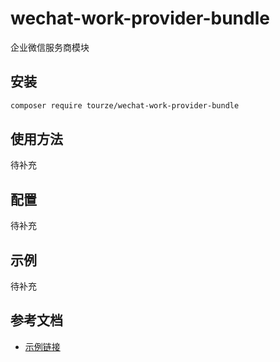 # wechat-work-provider-bundle

企业微信服务商模块

## 安装

```bash
composer require tourze/wechat-work-provider-bundle
```

## 使用方法

待补充

## 配置

待补充

## 示例

待补充

## 参考文档

- [示例链接](https://example.com)
